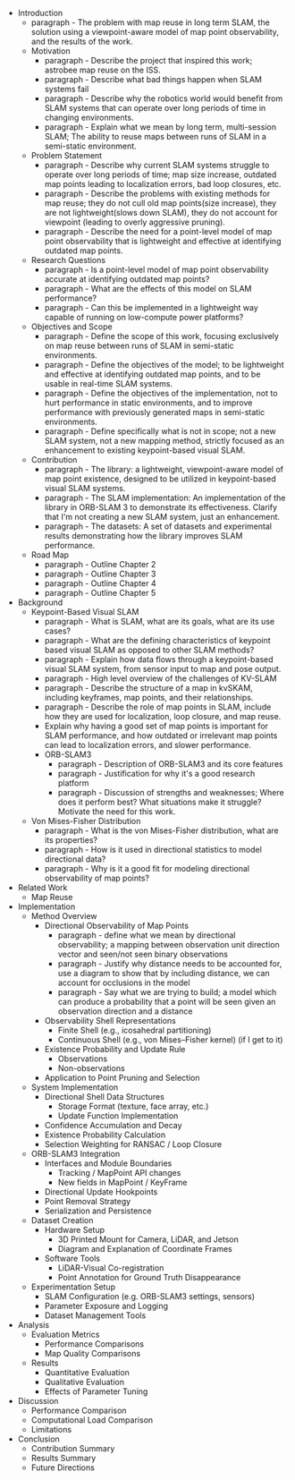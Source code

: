 * Introduction
  * paragraph - The problem with map reuse in long term SLAM, the solution using a viewpoint-aware model of map point observability, and the results of the work.
  * Motivation
    * paragraph - Describe the project that inspired this work; astrobee map reuse on the ISS.
    * paragraph - Describe what bad things happen when SLAM systems fail
    * paragraph - Describe why the robotics world would benefit from SLAM systems that can operate over long periods of time in changing environments.
    * paragraph - Explain what we mean by long term, multi-session SLAM; The ability to reuse maps between runs of SLAM in a semi-static environment.
  * Problem Statement
    * paragraph - Describe why current SLAM systems struggle to operate over long periods of time; map size increase, outdated map points leading to localization errors, bad loop closures, etc.
    * paragraph - Describe the problems with existing methods for map reuse; they do not cull old map points(size increase), they are not lightweight(slows down SLAM), they do not account for viewpoint (leading to overly aggressive pruning).
    * paragraph - Describe the need for a point-level model of map point observability that is lightweight and effective at identifying outdated map points.
  * Research Questions
    * paragraph - Is a point-level model of map point observability accurate at identifying outdated map points?
    * paragraph - What are the effects of this model on SLAM performance?
    * paragraph - Can this be implemented in a lightweight way capable of running on low-compute power platforms?
  * Objectives and Scope
    * paragraph - Define the scope of this work, focusing exclusively on map reuse between runs of SLAM in semi-static environments.
    * paragraph - Define the objectives of the model; to be lightweight and effective at identifying outdated map points, and to be usable in real-time SLAM systems.
    * paragraph - Define the objectives of the implementation, not to hurt performance in static environments, and to improve performance with previously generated maps in semi-static environments.
    * paragraph - Define specifically what is not in scope; not a new SLAM system, not a new mapping method, strictly focused as an enhancement to existing keypoint-based visual SLAM.
  * Contribution
    * paragraph - The library: a lightweight, viewpoint-aware model of map point existence, designed to be utilized in keypoint-based visual SLAM systems.
    * paragraph - The SLAM implementation: An implementation of the library in ORB-SLAM 3 to demonstrate its effectiveness. Clarify that I'm not creating a new SLAM system, just an enhancement.
    * paragraph - The datasets: A set of datasets and experimental results demonstrating how the library improves SLAM performance.
  * Road Map
    * paragraph - Outline Chapter 2
    * paragraph - Outline Chapter 3
    * paragraph - Outline Chapter 4
    * paragraph - Outline Chapter 5
* Background
  * Keypoint-Based Visual SLAM
    * paragraph - What is SLAM, what are its goals, what are its use cases?
    * paragraph - What are the defining characteristics of keypoint based visual SLAM as opposed to other SLAM methods?
    * paragraph - Explain how data flows through a keypoint-based visual SLAM system, from sensor input to map and pose output.
    * paragraph - High level overview of the challenges of KV-SLAM
    * paragraph - Describe the structure of a map in kvSKAM, including keyframes, map points, and their relationships.
    * paragraph - Describe the role of map points in SLAM, include how they are used for localization, loop closure, and map reuse.
    * Explain why having a good set of map points is important for SLAM performance, and how outdated or irrelevant map points can lead to localization errors, and slower performance.
    * ORB-SLAM3
      * paragraph - Description of ORB-SLAM3 and its core features
      * paragraph - Justification for why it's a good research platform
      * paragraph - Discussion of strengths and weaknesses; Where does it perform best? What situations make it struggle? Motivate the need for this work.
  * Von Mises-Fisher Distribution
    * paragraph - What is the von Mises-Fisher distribution, what are its properties?
    * paragraph - How is it used in directional statistics to model directional data?
    * paragraph - Why is it a good fit for modeling directional observability of map points?
* Related Work
  * Map Reuse
* Implementation
  * Method Overview
    * Directional Observability of Map Points
      * paragraph - define what we mean by directional observability; a mapping between observation unit direction vector and seen/not seen binary observations
      * paragraph - Justify why distance needs to be accounted for, use a diagram to show that by including distance, we can account for occlusions in the model
      * paragraph - Say what we are trying to build; a model which can produce a probability that a point will be seen given an observation direction and a distance
    * Observability Shell Representations
      * Finite Shell (e.g., icosahedral partitioning)
      * Continuous Shell (e.g., von Mises–Fisher kernel) (if I get to it)
    * Existence Probability and Update Rule
      * Observations
      * Non-observations
    * Application to Point Pruning and Selection
  * System Implementation
    * Directional Shell Data Structures
      * Storage Format (texture, face array, etc.)
      * Update Function Implementation
    * Confidence Accumulation and Decay
    * Existence Probability Calculation
    * Selection Weighting for RANSAC / Loop Closure
  * ORB-SLAM3 Integration
    * Interfaces and Module Boundaries
      * Tracking / MapPoint API changes
      * New fields in MapPoint / KeyFrame
    * Directional Update Hookpoints
    * Point Removal Strategy
    * Serialization and Persistence
  * Dataset Creation
    * Hardware Setup
      * 3D Printed Mount for Camera, LiDAR, and Jetson
      * Diagram and Explanation of Coordinate Frames
    * Software Tools
      * LiDAR-Visual Co-registration
      * Point Annotation for Ground Truth Disappearance
  * Experimentation Setup
    * SLAM Configuration (e.g. ORB-SLAM3 settings, sensors)
    * Parameter Exposure and Logging
    * Dataset Management Tools
* Analysis
  * Evaluation Metrics
    * Performance Comparisons
    * Map Quality Comparisons
  * Results
    * Quantitative Evaluation
    * Qualitative Evaluation
    * Effects of Parameter Tuning
* Discussion
  * Performance Comparison
  * Computational Load Comparison
  * Limitations
* Conclusion
  * Contribution Summary
  * Results Summary
  * Future Directions
